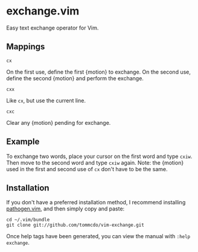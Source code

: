 exchange.vim
============

Easy text exchange operator for Vim.

Mappings
--------

`cx`

On the first use, define the first {motion} to exchange. On the second use,
define the second {motion} and perform the exchange.

`cxx`

Like `cx`, but use the current line.

`cxc`

Clear any {motion} pending for exchange.

Example
-------

To exchange two words, place your cursor on the first word and type `cxiw`.
Then move to the second word and type `cxiw` again. Note: the {motion} used in
the first and second use of `cx` don't have to be the same.

Installation
------------

If you don't have a preferred installation method, I recommend
installing [pathogen.vim](https://github.com/tpope/vim-pathogen), and
then simply copy and paste:

    cd ~/.vim/bundle
    git clone git://github.com/tommcdo/vim-exchange.git

Once help tags have been generated, you can view the manual with
`:help exchange`.
